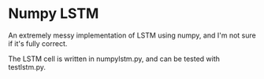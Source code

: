# Numpy LSTM

An extremely messy implementation of LSTM using numpy, and I'm not sure if it's fully correct. 

The LSTM cell is written in numpylstm.py, and can be tested with testlstm.py.
